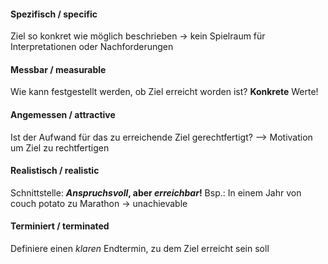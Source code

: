 #### Spezifisch / specific
Ziel so konkret wie möglich beschrieben
-> kein Spielraum für Interpretationen oder Nachforderungen
#### Messbar / measurable
Wie kann festgestellt werden, ob Ziel erreicht worden ist? 
**Konkrete** Werte!
#### Angemessen / attractive
Ist der Aufwand für das zu erreichende Ziel gerechtfertigt?
--> Motivation um Ziel zu rechtfertigen
#### Realistisch / realistic
Schnittstelle: 
**_Anspruchsvoll_, aber _erreichbar_!**
Bsp.: In einem Jahr von couch potato zu Marathon -> unachievable
#### Terminiert / terminated
Definiere einen _klaren_ Endtermin, zu dem Ziel erreicht sein soll

